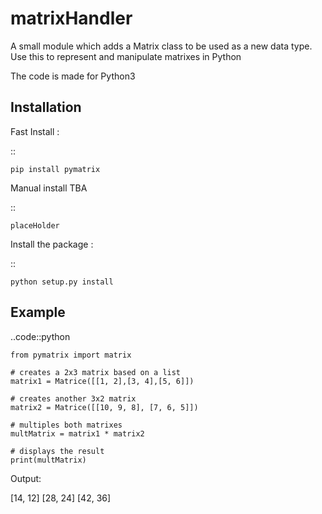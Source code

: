 matrixHandler
=============

A small module which adds a Matrix class to be used as a new data type.
Use this to represent and manipulate matrixes in Python

The code is made for Python3

Installation
------------

Fast Install : 

::

    pip install pymatrix

Manual install TBA

::

    placeHolder

Install the package :

::

    python setup.py install

Example
-------

..code::python

    from pymatrix import matrix

    # creates a 2x3 matrix based on a list
    matrix1 = Matrice([[1, 2],[3, 4],[5, 6]])

    # creates another 3x2 matrix
    matrix2 = Matrice([[10, 9, 8], [7, 6, 5]])

    # multiples both matrixes
    multMatrix = matrix1 * matrix2

    # displays the result
    print(multMatrix)

Output:

[14, 12]
[28, 24]
[42, 36]